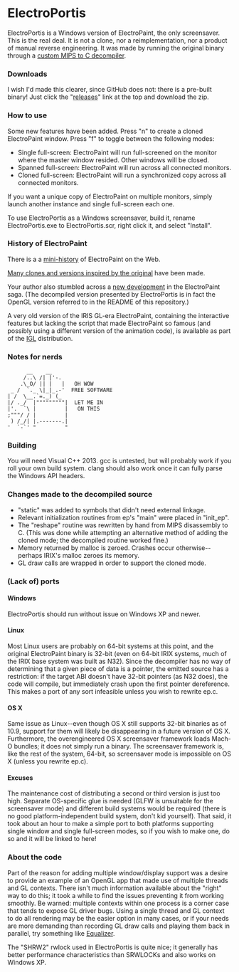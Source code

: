 ElectroPortis
=============
ElectroPortis is a Windows version of ElectroPaint, the only screensaver.  This
is the real deal.  It is not a clone, nor a reimplementation, nor a product of
manual reverse engineering.  It was made by running the original binary through
a [custom MIPS to C decompiler][epanos].

[epanos]: https://github.com/drvink/epanos

### Downloads

I wish I'd made this clearer, since GitHub does not: there is a pre-built
binary!  Just click the "[releases][rel]" link at the top and download the zip.

[rel]: https://github.com/drvink/electroportis/releases

### How to use

Some new features have been added.  Press "n" to create a cloned ElectroPaint
window.  Press "f" to toggle between the following modes:

* Single full-screen: ElectroPaint will run full-screened on the monitor where
  the master window resided.  Other windows will be closed.
* Spanned full-screen: ElectroPaint will run across all connected monitors.
* Cloned full-screen: ElectroPaint will run a synchronized copy across all
  connected monitors.

If you want a unique copy of ElectroPaint on multiple monitors, simply launch
another instance and single full-screen each one.

To use ElectroPortis as a Windows screensaver, build it, rename
ElectroPortis.exe to ElectroPortis.scr, right click it, and select "Install".

### History of ElectroPaint

There is a a [mini-history][ephistory] of ElectroPaint on the Web.

[ephistory]: http://darkside.cometway.com/content.agent?page_name=Article&name=001

[Many clones and versions inspired by the original][clones] have been made.

[clones]: http://darkside.cometway.com/content.agent?page_name=Article&name=004

Your author also stumbled across a [new development][epjs] in the ElectroPaint
saga.  (The decompiled version presented by ElectroPortis is in fact the OpenGL
version referred to in the README of this repository.)

[epjs]: https://github.com/iamralpht/elektropaintjs

A very old version of the IRIS GL-era ElectroPaint, containing the interactive
features but lacking the script that made ElectroPaint so famous (and possibly
using a different version of the animation code), is available as part of the
[IGL][] distribution.

[IGL]: http://freeweb.siol.net/matevzb2/igl.html

### Notes for nerds

          __    __
         /..\ /| |'-.
        .\_O/ || |   |   OH WOW
     _ /  `._ \|_|_.-'  FREE SOFTWARE
    | /  \__.`=._) (_
    |/ ._/  |"""""""""|  LET ME IN
    |'.  `\ |         |   ON THIS
    ;"""/ / |         |
     ) /_/| |.-------.|
    '  `-`' "         "

### Building

You will need Visual C++ 2013.  gcc is untested, but will probably
work if you roll your own build system.  clang should also work once
it can fully parse the Windows API headers.

### Changes made to the decompiled source

* "static" was added to symbols that didn't need external linkage.
* Relevant initialization routines from ep's "main" were placed in "init_ep".
* The "reshape" routine was rewritten by hand from MIPS disassembly to C.  (This
  was done while attempting an alternative method of adding the cloned mode; the
  decompiled routine worked fine.)
* Memory returned by malloc is zeroed.  Crashes occur otherwise--perhaps IRIX's
  malloc zeroes its memory.
* GL draw calls are wrapped in order to support the cloned mode.

### (Lack of) ports

#### Windows

ElectroPortis should run without issue on Windows XP and newer.

#### Linux

Most Linux users are probably on 64-bit systems at this point, and the original
ElectroPaint binary is 32-bit (even on 64-bit IRIX systems, much of the IRIX
base system was built as N32).  Since the decompiler has no way of determining
that a given piece of data is a pointer, the emitted source has a restriction:
if the target ABI doesn't have 32-bit pointers (as N32 does), the code will
compile, but immediately crash upon the first pointer dereference.  This makes a
port of any sort infeasible unless you wish to rewrite ep.c.

#### OS X

Same issue as Linux--even though OS X still supports 32-bit binaries as of 10.9,
support for them will likely be disappearing in a future version of OS X.
Furthermore, the overengineered OS X screensaver framework loads Mach-O bundles;
it does not simply run a binary.  The screensaver framework is, like the rest of
the system, 64-bit, so screensaver mode is impossible on OS X (unless you
rewrite ep.c).

#### Excuses

The maintenance cost of distributing a second or third version is just too high.
Separate OS-specific glue is needed (GLFW is unsuitable for the screensaver
mode) and different build systems would be required (there is no good
platform-independent build system, don't kid yourself).  That said, it took
about an hour to make a simple port to both platforms supporting single window
and single full-screen modes, so if you wish to make one, do so and it will be
linked to here!

### About the code

Part of the reason for adding multiple window/display support was a desire to
provide an example of an OpenGL app that made use of multiple threads and GL
contexts.  There isn't much information available about the "right" way to do
this; it took a while to find the issues preventing it from working smoothly.
Be warned: multiple contexts within one process is a corner case that tends to
expose GL driver bugs.  Using a single thread and GL context to do all rendering
may be the easier option in many cases, or if your needs are more demanding than
recording GL draw calls and playing them back in parallel, try something like
[Equalizer][].

[Equalizer]: http://www.equalizergraphics.com/

The "SHRW2" rwlock used in ElectroPortis is quite nice; it generally has better
performance characteristics than SRWLOCKs and also works on Windows XP.
